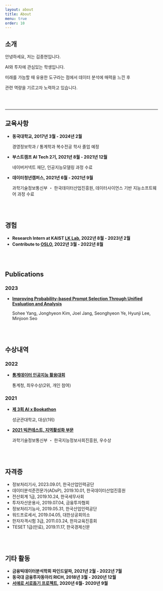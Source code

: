 ```yaml
---
layout: about
title: About
menu: true
order: 10
---
```


## 소개

안녕하세요, 저는 김종현입니다.

AI와 투자에 관심있는 학생입니다.

미래를 가늠할 때 유용한 도구라는 점에서 데이터 분석에 매력을 느낀 후

관련 역량을 기르고자 노력하고 있습니다.

<br />
<br />

---

## 교육사항

- **동국대학교, 2017년 3월 - 2024년 2월**

  경영정보학과 / 통계학과 복수전공 학사 졸업 예정

- **부스트캠프 AI Tech 2기, 2021년 8월 - 2021년 12월**
  
  네이버커넥트 재단, 인공지능모델링 과정 수료

- **데이터청년캠퍼스, 2021년 6월 - 2021년 9월**

  과학기술정보통신부 ・ 한국데이터산업진흥원, 데이터사이언스 기반 지능소프트웨어 과정 수료

<br />
<br />

## 경험

- **Research Intern at KAIST [LK Lab](https://lklab.kaist.ac.kr/), 2022년 8월 - 2023년 2월**
- **Contribute to [OSLO](https://github.com/tunib-ai/oslo), 2022년 3월 - 2022년 8월**

<br />
<br />

## Publications
### **2023**
- **[Improving Probability-based Prompt Selection Through Unified Evaluation and Analysis](https://arxiv.org/abs/2305.14877)**
  
  Sohee Yang, Jonghyeon Kim, Joel Jang, Seonghyeon Ye, Hyunji Lee, Minjoon Seo

<br />
<br />

## 수상내역
### **2022**
- **[통계데이터 인공지능 활용대회](https://www.dailian.co.kr/news/view/1110435/?sc=Naver)**

  통계청, 최우수상(2위, 개인 참여)

### **2021**
- **[제 3회 AI x Bookathon](https://news.unn.net/news/articleView.html?idxno=519446)**

  성균관대학교, 대상(1위)

- **[2021 빅콘테스트, 지역활성화 부문](http://www.ksmnews.co.kr/news/view.php?idx=361561)**

  과학기술정보통신부 ・ 한국지능정보사회진흥원, 우수상

<br />
<br />

## 자격증
- 정보처리기사, 2023.09.01, 한국산업인력공단
- 데이터분석준전문가(ADsP), 2019.10.01, 한국데이터산업진흥원
- 전산회계 1급, 2019.10.24, 한국세무사회
- 투자자산운용사, 2019.07.04, 금융투자협회
- 정보처리기능사, 2019.05.31, 한국산업인력공단
- 워드프로세서, 2019.04.05, 대한상공회의소
- 한자자격시험 3급, 2011.03.24, 한자교육진흥회
- TESET 1급(만료), 2019.11.17, 한국경제신문

<br />
<br />

## 기타 활동
- **금융빅데이터분석학회 파인드알파, 2021년 2월 - 2022년 7월**
- **동국대 금융투자동아리 RICH, 2018년 3월 - 2020년 12월**
- **[서애로 서로돕기 프로젝트](https://www.lecturernews.com/news/articleView.html?idxno=43918), 2020년 6월- 2020년 9월**